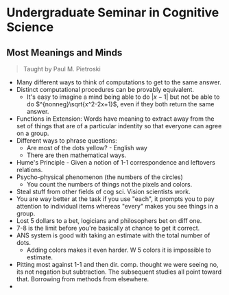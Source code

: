# Undergraduate Seminar in Cognitive Science

## Most Meanings and Minds

> Taught by Paul M. Pietroski

- Many different ways to think of computations to get to the same answer.
- Distinct computational procedures can be provably equivalent.
	- It's easy to imagine a mind being able to do $|x-1|$ but not be able to do $^{nonneg}\sqrt{x^2-2x+1}$, even if they both return the same answer.
- Functions in Extension: Words have meaning to extract away from the set of things that are of a particular indentity so that everyone can agree on a group.
- Different ways to phrase questions:
	- Are most of the dots yellow? - English way
	- There are then mathematical ways.
- Hume's Principle - Given a notion of 1-1 correspondence and leftovers relations.
- Psycho-physical phenomenon (the numbers of the circles)
	- You count the numbers of things not the pixels and colors.
- Steal stuff from other fields of cog sci. Vision scientists work.
- You are way better at the task if you use "each", it prompts you to pay attention to individual items whereas "every" makes you see things in a group.
- Lost 5 dollars to a bet, logicians and philosophers bet on diff one.
- 7-8 is the limit before you're basically at chance to get it correct.
- ANS system is good with taking an estimate with the total number of dots.
	- Adding colors makes it even harder. W 5 colors it is impossible to estimate.
- Pitting most against 1-1 and then dir. comp. thought we were seeing no, its not negation but subtraction. The subsequent studies all point toward that. Borrowing from methods from elsewhere.
- 
